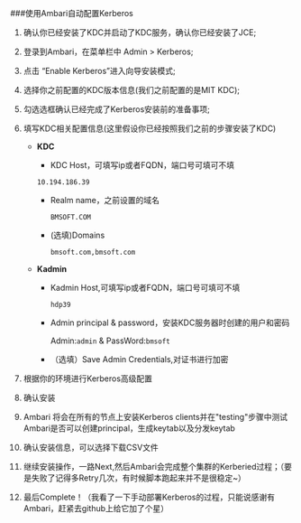 ###使用Ambari自动配置Kerberos

1. 确认你已经安装了KDC并启动了KDC服务，确认你已经安装了JCE;

2. 登录到Ambari，在菜单栏中 Admin > Kerberos;

3. 点击 “Enable Kerberos”进入向导安装模式;

4. 选择你之前配置的KDC版本信息(我们之前配置的是MIT KDC);

5. 勾选选框确认已经完成了Kerberos安装前的准备事项;

6. 填写KDC相关配置信息(这里假设你已经按照我们之前的步骤安装了KDC)
   
     * **KDC**
       - KDC Host，可填写ip或者FQDN，端口号可填可不填
        
        `10.194.186.39`
       - Realm name，之前设置的域名
         
         `BMSOFT.COM`
       - (选填)Domains
       
         `bmsoft.com,bmsoft.com`
     * **Kadmin**
       -  Kadmin Host,可填写ip或者FQDN，端口号可填可不填
       
           `hdp39`
       - Admin principal & password，安装KDC服务器时创建的用户和密码
       
           Admin:`admin` &  PassWord:`bmsoft`
           
       - （选填）Save Admin Credentials,对证书进行加密
           
7. 根据你的环境进行Kerberos高级配置

8. 确认安装

9. Ambari 将会在所有的节点上安装Kerberos clients并在"testing"步骤中测试Ambari是否可以创建principal，生成keytab以及分发keytab

10. 确认安装信息，可以选择下载CSV文件

11. 继续安装操作，一路Next,然后Ambari会完成整个集群的Kerberied过程；（要是失败了记得多Retry几次，有时候脚本跑起来并不是很稳定~）

12. 最后Complete！（我看了一下手动部署Kerberos的过程，只能说感谢有Ambari，赶紧去github上给它加了个星）

